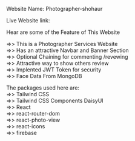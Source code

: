 Website Name: Photographer-shohaur <br/>

Live Website link:    <br/>

Hear are some of the  Feature of This Website<br/>

  =>> This is a Photographer Services Website<br/>
  =>> Has an attractive Navbar and Banner Section<br/>
  =>> Optional Chaining for commenting /revewing<br/>
  =>> Attractive way to show others review<br/>
  =>> Implented JWT Token for security<br/>
  =>> Face Data From MongoDB<br/>

The packages used here are:<br/>
   =>> Tailwind CSS<br/>
   =>> Tailwind CSS Components DaisyUI<br/>
   =>> React<br/>
   =>> react-router-dom<br/>
   =>> react-photo-view<br/>
   =>> react-icons<br/>
   =>> firebase<br/>